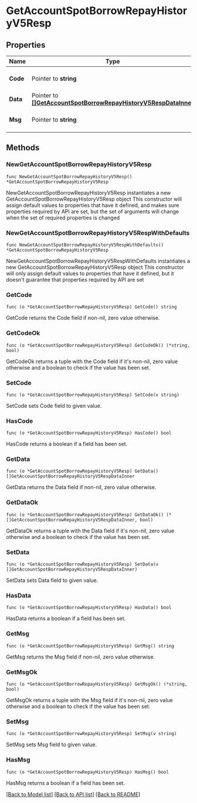 # GetAccountSpotBorrowRepayHistoryV5Resp

## Properties

Name | Type | Description | Notes
------------ | ------------- | ------------- | -------------
**Code** | Pointer to **string** |  | [optional] [default to ""]
**Data** | Pointer to [**[]GetAccountSpotBorrowRepayHistoryV5RespDataInner**](GetAccountSpotBorrowRepayHistoryV5RespDataInner.md) |  | [optional] 
**Msg** | Pointer to **string** |  | [optional] [default to ""]

## Methods

### NewGetAccountSpotBorrowRepayHistoryV5Resp

`func NewGetAccountSpotBorrowRepayHistoryV5Resp() *GetAccountSpotBorrowRepayHistoryV5Resp`

NewGetAccountSpotBorrowRepayHistoryV5Resp instantiates a new GetAccountSpotBorrowRepayHistoryV5Resp object
This constructor will assign default values to properties that have it defined,
and makes sure properties required by API are set, but the set of arguments
will change when the set of required properties is changed

### NewGetAccountSpotBorrowRepayHistoryV5RespWithDefaults

`func NewGetAccountSpotBorrowRepayHistoryV5RespWithDefaults() *GetAccountSpotBorrowRepayHistoryV5Resp`

NewGetAccountSpotBorrowRepayHistoryV5RespWithDefaults instantiates a new GetAccountSpotBorrowRepayHistoryV5Resp object
This constructor will only assign default values to properties that have it defined,
but it doesn't guarantee that properties required by API are set

### GetCode

`func (o *GetAccountSpotBorrowRepayHistoryV5Resp) GetCode() string`

GetCode returns the Code field if non-nil, zero value otherwise.

### GetCodeOk

`func (o *GetAccountSpotBorrowRepayHistoryV5Resp) GetCodeOk() (*string, bool)`

GetCodeOk returns a tuple with the Code field if it's non-nil, zero value otherwise
and a boolean to check if the value has been set.

### SetCode

`func (o *GetAccountSpotBorrowRepayHistoryV5Resp) SetCode(v string)`

SetCode sets Code field to given value.

### HasCode

`func (o *GetAccountSpotBorrowRepayHistoryV5Resp) HasCode() bool`

HasCode returns a boolean if a field has been set.

### GetData

`func (o *GetAccountSpotBorrowRepayHistoryV5Resp) GetData() []GetAccountSpotBorrowRepayHistoryV5RespDataInner`

GetData returns the Data field if non-nil, zero value otherwise.

### GetDataOk

`func (o *GetAccountSpotBorrowRepayHistoryV5Resp) GetDataOk() (*[]GetAccountSpotBorrowRepayHistoryV5RespDataInner, bool)`

GetDataOk returns a tuple with the Data field if it's non-nil, zero value otherwise
and a boolean to check if the value has been set.

### SetData

`func (o *GetAccountSpotBorrowRepayHistoryV5Resp) SetData(v []GetAccountSpotBorrowRepayHistoryV5RespDataInner)`

SetData sets Data field to given value.

### HasData

`func (o *GetAccountSpotBorrowRepayHistoryV5Resp) HasData() bool`

HasData returns a boolean if a field has been set.

### GetMsg

`func (o *GetAccountSpotBorrowRepayHistoryV5Resp) GetMsg() string`

GetMsg returns the Msg field if non-nil, zero value otherwise.

### GetMsgOk

`func (o *GetAccountSpotBorrowRepayHistoryV5Resp) GetMsgOk() (*string, bool)`

GetMsgOk returns a tuple with the Msg field if it's non-nil, zero value otherwise
and a boolean to check if the value has been set.

### SetMsg

`func (o *GetAccountSpotBorrowRepayHistoryV5Resp) SetMsg(v string)`

SetMsg sets Msg field to given value.

### HasMsg

`func (o *GetAccountSpotBorrowRepayHistoryV5Resp) HasMsg() bool`

HasMsg returns a boolean if a field has been set.


[[Back to Model list]](../README.md#documentation-for-models) [[Back to API list]](../README.md#documentation-for-api-endpoints) [[Back to README]](../README.md)


